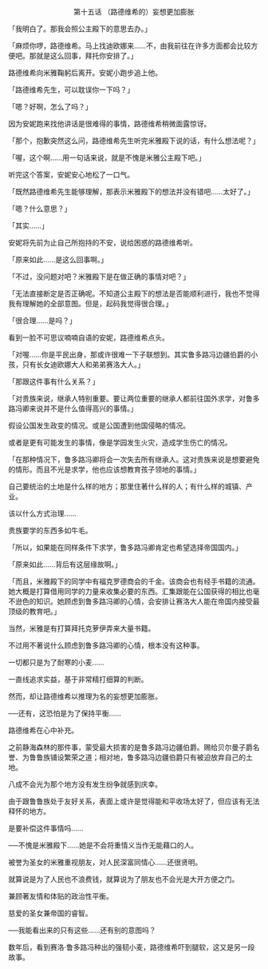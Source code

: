 <p align="center">第十五话 （路德维希的）妄想更加膨胀</p>

「我明白了。那我会照公主殿下的意思去办。」

「麻烦你啰，路德维希。马上找迪欧娜来……不，由我前往在许多方面都会比较方便吧。那就是这么回事，拜托你安排了。」

路德维希向米雅鞠躬后离开。安妮小跑步追上他。

「路德维希先生，可以耽误你一下吗？」

「嗯？好啊，怎么了吗？」

因为安妮跑来找他讲话是很难得的事情，路德维希稍微面露惊讶。

「那个，抱歉突然这么问，路德维希先生听完米雅殿下说的话，有什么想法呢？」

「喔，这个啊……用一句话来说，就是不愧是米雅公主殿下吧。」

听完这个答案，安妮安心地松了一口气。

「既然路德维希先生能够理解，那表示米雅殿下的想法并没有错吧……太好了。」

「嗯？什么意思？」

「其实……」

安妮将先前为止自己所抱持的不安，说给困惑的路德维希听。

「原来如此……是这么回事啊。」

「不过，没问题对吧？米雅殿下是在做正确的事情对吧？」

「无法直接断定是否正确呢。不知道公主殿下的想法是否能顺利进行，我也不觉得我有理解她的全部意图。但是，起码我觉得很合理。」

「很合理……是吗？」

看到一脸不可思议喃喃自语的安妮，路德维希点头。

「对喔……你是平民出身，那或许很难一下子联想到。其实鲁多路冯边疆伯爵的小孩，只有长女迪欧娜大人和弟弟赛洛大人。」

「那跟这件事有什么关系？」

「对贵族来说，继承人特别重要。要让两位重要的继承人都前往国外求学，对鲁多路冯卿来说并不是什么值得高兴的事情。」

假设公国发生政变的情况。或是公国遭到他国侵略的情况。

或者是更有可能发生的事情，像是学园发生火灾，造成学生伤亡的情况。

「在那种情况下，鲁多路冯卿将会一次失去所有继承人。这对贵族来说是想要避免的情形。而且不光是求学，他也应该想教育孩子领地的事情。」

自己要统治的土地是什么样的地方；那里住著什么样的人；有什么样的城镇、产业。

该以什么方式治理……

贵族要学的东西多如牛毛。

「所以，如果能在同样条件下求学，鲁多路冯卿肯定也希望选择帝国国内。」

「原来如此……背后有这层缘故啊。」

「而且，米雅殿下的同学中有福克罗德商会的千金。该商会也有经手书籍的流通。她大概是打算借用同学的力量来收集必要的东西。汇集跟能在公国获得的相比也毫不逊色的知识。她顾虑到鲁多路冯卿的心情，会安排让赛洛大人能在帝国内接受最顶级的教育吧。」

当然，米雅是有打算拜托克萝伊弄来大量书籍。

不过用不著说什么顾虑到鲁多路冯卿的心情，根本没有这种事。

一切都只是为了耐寒的小麦……

一直线追求实益，基于非常精打细算的判断。

然而，却让路德维希以推理为名的妄想更加膨胀。

──还有，这恐怕是为了保持平衡……

路德维希在心中补充。

之前静海森林的那件事，蒙受最大损害的是鲁多路冯边疆伯爵。赐给贝尔曼子爵名誉、为鲁鲁族铺设繁荣之道；相对地，鲁多路冯边疆伯爵只有被迫放弃自己的土地。

八成不会光为那个地方没有发生纷争就感到庆幸。

由于跟鲁鲁族处于友好关系，表面上或许是觉得能和平收场太好了，但应该有无法释怀的地方。

是要补偿这件事情吗……

──不愧是米雅殿下……她是不会将重情义当作无能藉口的人。

被誉为圣女的米雅重视朋友，对人民深富同情心……还很贤明。

就算说是为了人民也不浪费钱，就算说为了朋友也不会光是大开方便之门。

兼顾著友情和体贴的政治性平衡。

慈爱的圣女兼帝国的睿智。

──我能看出来的只有这些……还有别的意图吗？

数年后，看到赛洛‧鲁多路冯种出的强韧小麦，路德维希吓到腿软，这又是另一段故事。

